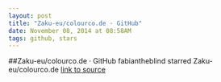 ```yaml
---
layout: post
title: "Zaku-eu/colourco.de · GitHub"
date: November 08, 2014 at 08:58AM
tags: github, stars
---
```

##Zaku-eu/colourco.de · GitHub
fabiantheblind starred Zaku-eu/colourco.de
[link to source](http://ift.tt/1dsAV6Z) 
